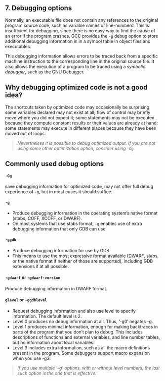 ## 7. Debugging options

Normally, an executable file does not contain any references to the original program source code, such as variable names or line-numbers. This is insufficient for debugging, since there is no easy way to find the cause of an error if the program crashes. GCC provides the ``-g`` debug option to store additional debugging information in in a symbol table in object files and executables.  

This debugging information allows errors to be traced back from a specific machine instruction to the corresponding line in the original source file. It also allows the execution of a program to be traced using a *symbolic debugger*, such as the GNU Debugger.

## Why debugging optimized code is not a good idea?
The shortcuts taken by optimized code may occasionally be surprising: some variables declared may not exist at all; flow of control may briefly move where you did not expect it; some statements may not be executed because they compute constant results or their values are already at hand; some statements may execute in different places because they have been moved out of loops.

> *Nevertheless it is possible to debug optimized output. If you are not using some other optimization option, consider using ``-Og``.*

## Commonly used debug options

#### ``-Og``
save debugging information for optimized code, may not offer full debug experience of ``-g``, but in most cases it should suffice.

#### ``-g``
* Produce debugging information in the operating system’s native format (stabs, COFF, XCOFF, or DWARF).
* On most systems that use stabs format, ``-g`` enables use of extra debugging information that only GDB can use

#### ``-ggdb``
* Produce debugging information for use by GDB.
* This means to use the most expressive format available (DWARF, stabs, or the native format if neither of those are supported), including GDB extensions if at all possible.

#### ```-gdwarf``` or ```-gdwarf-version```
Produce debugging information in DWARF format.

#### ```glevel``` or ```-ggdblevel```
* Request debugging information and also use level to specify information. The default level is 2.
* Level 0 produces no debug information at all. Thus, ‘-g0’ negates -g.
* Level 1 produces minimal information, enough for making backtraces in parts of the program that you don’t plan to debug. This includes descriptions of functions and external variables, and line number tables, but no information about local variables.
* Level 3 includes extra information, such as all the macro definitions present in the program. Some debuggers support macro expansion when you use -g3.

> *If you use multiple ‘-g’ options, with or without level numbers, the last such option is the one that is effective.*
